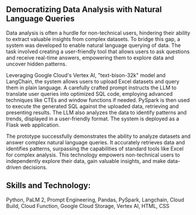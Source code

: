 ## Democratizing Data Analysis with Natural Language Queries
 

Data analysis is often a hurdle for non-technical users, hindering their ability to extract valuable insights from complex datasets. To bridge this gap, a system was developed to enable natural language querying of data. The task involved creating a user-friendly tool that allows users to ask questions and receive real-time answers, empowering them to explore data and uncover hidden patterns.

 

Leveraging Google Cloud's Vertex AI, "text-bison-32k" model and LangChain, the system allows users to upload Excel datasets and query them in plain language. A carefully crafted prompt instructs the LLM to translate user queries into optimized SQL code, employing advanced techniques like CTEs and window functions if needed. PySpark is then used to execute the generated SQL against the uploaded data, retrieving and presenting results. The LLM also analyzes the data to identify patterns and trends, displayed in a user-friendly format. The system is deployed as a Flask web application.

 

The prototype successfully demonstrates the ability to analyze datasets and answer complex natural language queries. It accurately retrieves data and identifies patterns, surpassing the capabilities of standard tools like Excel for complex analysis. This technology empowers non-technical users to independently explore their data, gain valuable insights, and make data-driven decisions.

## **Skills and Technology:**  
Python, PaLM 2, Prompt Engineering, Pandas, PySpark, Langchain, Cloud Build, Cloud Function, Google Cloud Storage, Vertex AI, HTML, CSS
